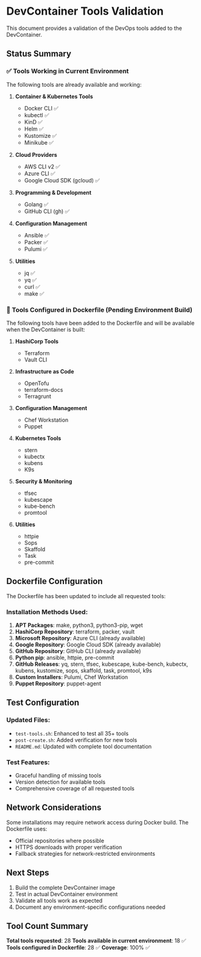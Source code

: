 # DevContainer Tools Validation

This document provides a validation of the DevOps tools added to the DevContainer.

## Status Summary

### ✅ Tools Working in Current Environment

The following tools are already available and working:

1. **Container & Kubernetes Tools**
   - Docker CLI ✅
   - kubectl ✅
   - KinD ✅
   - Helm ✅
   - Kustomize ✅
   - Minikube ✅

2. **Cloud Providers**
   - AWS CLI v2 ✅
   - Azure CLI ✅
   - Google Cloud SDK (gcloud) ✅

3. **Programming & Development**
   - Golang ✅
   - GitHub CLI (gh) ✅

4. **Configuration Management**
   - Ansible ✅
   - Packer ✅
   - Pulumi ✅

5. **Utilities**
   - jq ✅
   - yq ✅
   - curl ✅
   - make ✅

### 🔧 Tools Configured in Dockerfile (Pending Environment Build)

The following tools have been added to the Dockerfile and will be available when the DevContainer is built:

1. **HashiCorp Tools**
   - Terraform
   - Vault CLI

2. **Infrastructure as Code**
   - OpenTofu
   - terraform-docs
   - Terragrunt

3. **Configuration Management**
   - Chef Workstation
   - Puppet

4. **Kubernetes Tools**
   - stern
   - kubectx
   - kubens
   - K9s

5. **Security & Monitoring**
   - tfsec
   - kubescape
   - kube-bench
   - promtool

6. **Utilities**
   - httpie
   - Sops
   - Skaffold
   - Task
   - pre-commit

## Dockerfile Configuration

The Dockerfile has been updated to include all requested tools:

### Installation Methods Used:

1. **APT Packages**: make, python3, python3-pip, wget
2. **HashiCorp Repository**: terraform, packer, vault
3. **Microsoft Repository**: Azure CLI (already available)
4. **Google Repository**: Google Cloud SDK (already available)
5. **GitHub Repository**: GitHub CLI (already available)
6. **Python pip**: ansible, httpie, pre-commit
7. **GitHub Releases**: yq, stern, tfsec, kubescape, kube-bench, kubectx, kubens, kustomize, sops, skaffold, task, promtool, k9s
8. **Custom Installers**: Pulumi, Chef Workstation
9. **Puppet Repository**: puppet-agent

## Test Configuration

### Updated Files:
- `test-tools.sh`: Enhanced to test all 35+ tools
- `post-create.sh`: Added verification for new tools
- `README.md`: Updated with complete tool documentation

### Test Features:
- Graceful handling of missing tools
- Version detection for available tools
- Comprehensive coverage of all requested tools

## Network Considerations

Some installations may require network access during Docker build. The Dockerfile uses:
- Official repositories where possible
- HTTPS downloads with proper verification
- Fallback strategies for network-restricted environments

## Next Steps

1. Build the complete DevContainer image
2. Test in actual DevContainer environment
3. Validate all tools work as expected
4. Document any environment-specific configurations needed

## Tool Count Summary

**Total tools requested**: 28
**Tools available in current environment**: 18 ✅
**Tools configured in Dockerfile**: 28 ✅
**Coverage**: 100% ✅
